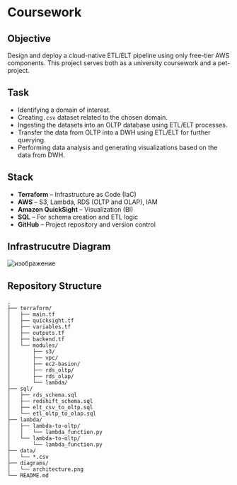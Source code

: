 # Coursework

## Objective

Design and deploy a cloud-native ETL/ELT pipeline using only free-tier AWS components. This project serves both as a university coursework and a pet-project.

## Task
- Identifying a domain of interest.
- Creating`.csv` dataset related to the chosen domain.
- Ingesting the datasets into an OLTP database using ETL/ELT processes.
- Transfer the data from OLTP into a DWH using ETL/ELT for further querying.
- Performing data analysis and generating visualizations based on the data from DWH.

## Stack

- **Terraform** – Infrastructure as Code (IaC)
- **AWS** – S3, Lambda, RDS (OLTP and OLAP), IAM
- **Amazon QuickSight** – Visualization (BI)
- **SQL** – For schema creation and ETL logic
- **GitHub** – Project repository and version control

## Infrastrucutre Diagram
![изображение](https://github.com/user-attachments/assets/44120ea9-de60-42c1-b426-b43dd492dd06)

## Repository Structure

```plaintext
.
├── terraform/
│   ├── main.tf
│   ├── quicksight.tf
│   ├── variables.tf
│   ├── outputs.tf
│   ├── backend.tf               
│   └── modules/
│       ├── s3/
│       ├── vpc/
│       ├── ec2-basion/
│       ├── rds_oltp/
│       ├── rds_olap/
│       └── lambda/
├── sql/                   
│   ├── rds_schema.sql
│   ├── redshift_schema.sql
│   ├── elt_csv_to_oltp.sql
│   └── etl_oltp_to_olap.sql
├── lambda/                 
│   ├── lambda-to-oltp/
│   │   └── lambda_function.py
│   └── lambda-to-oltp/
│       └── lambda_function.py
├── data/                   
│   └── *.csv
├── diagrams/               
│   └── architecture.png
└── README.md              
